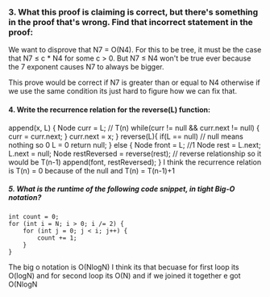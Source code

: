 ### 3. What this proof is claiming is correct, but there's something in the proof that's wrong. Find that incorrect statement in the proof:
We want to disprove that N7 = O(N4). For this to be tree, it must be the case that N7 ≤ c * N4 for some c > 0. But N7 ≤ N4 won't be true ever because the 7 exponent causes N7 to always be bigger.

This prove would be correct if N7 is greater than or equal to N4 otherwise if we use the same condition its just hard to figure how we can fix that.

#### 4. Write the recurrence relation for the reverse(L) function:
append(x, L) 
{ Node curr = L;   // T(n)
while(curr != null && curr.next != null) {
curr = curr.next; } 
curr.next = x; 
}
reverse(L){
if(L == null)      // null means nothing so 0 L = 0 return null;
}
else {
Node front = L;     //1 
Node rest = L.next;
L.next = null; 
Node restReversed = reverse(rest); // reverse relationship so it would be T(n-1)
append(font, restReversed);
}
 I think the recurrence relation is T(n) = 0 because of the null and T(n) = T(n-1)+1

##### 5. What is the runtime of the following code snippet, in tight Big-O notation?
    int count = 0;
    for (int i = N; i > 0; i /= 2) {
        for (int j = 0; j < i; j++) {
            count += 1;
        }
    }
The big o notation is O(NlogN) I think its that becuase for first loop its O(logN) and for second loop its O(N) and if we joined it together e got O(NlogN
